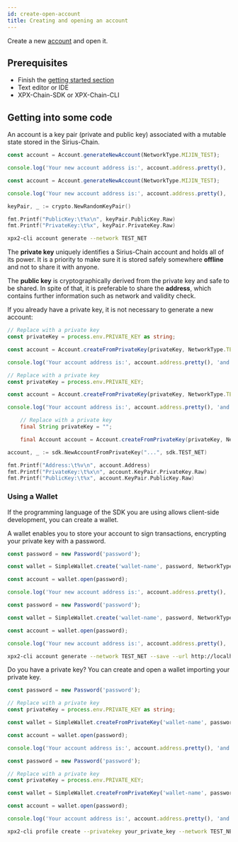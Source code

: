 ```yaml
---
id: create-open-account
title: Creating and opening an account
---
```

Create a new [account](../../built-in-features/account.md) and open it.

## Prerequisites

- Finish the [getting started section](../../getting-started/setting-up-workstation.md)
- Text editor or IDE
- XPX-Chain-SDK or XPX-Chain-CLI

## Getting into some code

An account is a key pair (private and public key) associated with a mutable state stored in the Sirius-Chain.

<!--DOCUSAURUS_CODE_TABS-->

<!--TypeScript-->
```typescript
const account = Account.generateNewAccount(NetworkType.MIJIN_TEST);

console.log('Your new account address is:', account.address.pretty(), 'and its private key', account.privateKey);
```

<!--JavaScript-->
```javascript
const account = Account.generateNewAccount(NetworkType.MIJIN_TEST);

console.log('Your new account address is:', account.address.pretty(), 'and its private key', account.privateKey);
```

<!--Golang-->
```go
keyPair, _ := crypto.NewRandomKeyPair()

fmt.Printf("PublicKey:\t%x\n", keyPair.PublicKey.Raw)
fmt.Printf("PrivateKey:\t%x", keyPair.PrivateKey.Raw)
```

<!--Bash-->
```sh
xpx2-cli account generate --network TEST_NET
```

<!--END_DOCUSAURUS_CODE_TABS-->

The **private key** uniquely identifies a Sirius-Chain account and holds all of its power. It is a priority to make sure it is stored safely somewhere **offline** and not to share it with anyone.

The **public key** is cryptographically derived from the private key and safe to be shared. In spite of that, it is preferable to share the **address**, which contains further information such as network and validity check.

If you already have a private key, it is not necessary to generate a new account:

<!--DOCUSAURUS_CODE_TABS-->
<!--TypeScript-->

```typescript
// Replace with a private key
const privateKey = process.env.PRIVATE_KEY as string;

const account = Account.createFromPrivateKey(privateKey, NetworkType.TEST_NET);

console.log('Your account address is:', account.address.pretty(), 'and its private key', account.privateKey);
```

<!--JavaScript-->
```javascript
// Replace with a private key
const privateKey = process.env.PRIVATE_KEY;

const account = Account.createFromPrivateKey(privateKey, NetworkType.TEST_NET);

console.log('Your account address is:', account.address.pretty(), 'and its private key', account.privateKey);
```

<!--Java-->
```java
    // Replace with a private key
    final String privateKey = "";

    final Account account = Account.createFromPrivateKey(privateKey, NetworkType.TEST_NET);
```

<!--Golang-->
```go
account, _ := sdk.NewAccountFromPrivateKey("...", sdk.TEST_NET)

fmt.Printf("Address:\t%v\n", account.Address)
fmt.Printf("PrivateKey:\t%x\n", account.KeyPair.PrivateKey.Raw)
fmt.Printf("PublicKey:\t%x", account.KeyPair.PublicKey.Raw)
```

<!--END_DOCUSAURUS_CODE_TABS-->

### Using a Wallet

If the programming language of the SDK you are using allows client-side development, you can create a wallet.

A wallet enables you to store your account to sign transactions, encrypting your private key with a password.

<!--DOCUSAURUS_CODE_TABS-->
<!--TypeScript-->

```typescript
const password = new Password('password');

const wallet = SimpleWallet.create('wallet-name', password, NetworkType.TEST_NET);

const account = wallet.open(password);

console.log('Your new account address is:', account.address.pretty(), 'and its private key', account.privateKey);
```

<!--JavaScript-->
```javascript
const password = new Password('password');

const wallet = SimpleWallet.create('wallet-name', password, NetworkType.TEST_NET);

const account = wallet.open(password);

console.log('Your new account address is:', account.address.pretty(), 'and its private key', account.privateKey);
```

<!--Bash-->
```sh
xpx2-cli account generate --network TEST_NET --save --url http://localhost:3000 --profile test
```

<!--END_DOCUSAURUS_CODE_TABS-->

Do you have a private key? You can create and open a wallet importing your private key.

<!--DOCUSAURUS_CODE_TABS-->

<!--TypeScript-->
```typescript
const password = new Password('password');

// Replace with a private key
const privateKey = process.env.PRIVATE_KEY as string;

const wallet = SimpleWallet.createFromPrivateKey('wallet-name', password, privateKey, NetworkType.TEST_NET);

const account = wallet.open(password);

console.log('Your account address is:', account.address.pretty(), 'and its private key', account.privateKey);
```

<!--JavaScript-->
```javascript
const password = new Password('password');

// Replace with a private key
const privateKey = process.env.PRIVATE_KEY;

const wallet = SimpleWallet.createFromPrivateKey('wallet-name', password, privateKey, NetworkType.TEST_NET);

const account = wallet.open(password);

console.log('Your account address is:', account.address.pretty(), 'and its private key', account.privateKey);
```

<!--Bash-->
```sh
xpx2-cli profile create --privatekey your_private_key --network TEST_NET --url http://localhost:3000 --profile test
```

<!--END_DOCUSAURUS_CODE_TABS-->
